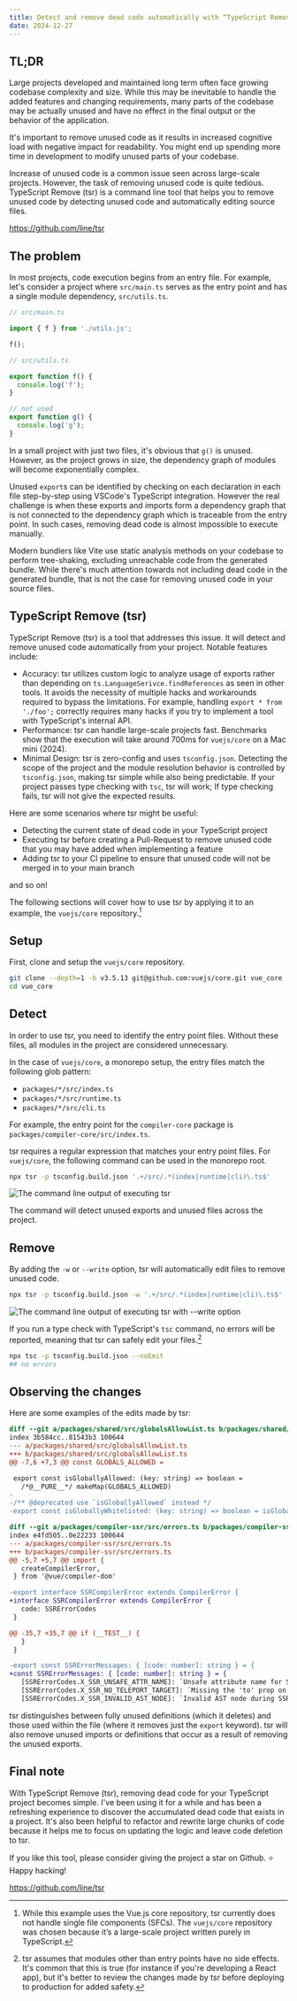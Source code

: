 ```yaml
---
title: Detect and remove dead code automatically with “TypeScript Remove (tsr)”
date: 2024-12-27
---
```


## TL;DR

Large projects developed and maintained long term often face growing codebase complexity and size. While this may be inevitable to handle the added features and changing requirements, many parts of the codebase may be actually unused and have no effect in the final output or the behavior of the application.

It's important to remove unused code as it results in increased cognitive load with negative impact for readability. You might end up spending more time in development to modify unused parts of your codebase.

Increase of unused code is a common issue seen across large-scale projects. However, the task of removing unused code is quite tedious. TypeScript Remove (tsr) is a command line tool that helps you to remove unused code by detecting unused code and automatically editing source files.

https://github.com/line/tsr

## The problem

In most projects, code execution begins from an entry file. For example, let's consider a project where `src/main.ts` serves as the entry point and has a single module dependency, `src/utils.ts`.

```typescript
// src/main.ts

import { f } from './utils.js';

f();
```

```typescript
// src/utils.ts

export function f() {
  console.log('f');
}

// not used
export function g() {
  console.log('g');
}
```

In a small project with just two files, it's obvious that `g()` is unused. However, as the project grows in size, the dependency graph of modules will become exponentially complex.

Unused `export`s can be identified by checking on each declaration in each file step-by-step using VSCode's TypeScript integration. However the real challenge is when these exports and imports form a dependency graph that is not connected to the dependency graph which is traceable from the entry point. In such cases, removing dead code is almost impossible to execute manually.

Modern bundlers like Vite use static analysis methods on your codebase to perform tree-shaking, excluding unreachable code from the generated bundle. While there's much attention towards not including dead code in the generated bundle, that is not the case for removing unused code in your source files.

## TypeScript Remove (tsr)

TypeScript Remove (tsr) is a tool that addresses this issue. It will detect and remove unused code automatically from your project. Notable features include:

- Accuracy: tsr utilizes custom logic to analyze usage of exports rather than depending on `ts.LanguageSerivce.findReferences` as seen in other tools. It avoids the necessity of multiple hacks and workarounds required to bypass the limitations. For example, handling `export * from './foo';` correctly requires many hacks if you try to implement a tool with TypeScript's internal API.
- Performance: tsr can handle large-scale projects fast. Benchmarks show that the execution will take around 700ms for `vuejs/core` on a Mac mini (2024).
- Minimal Design: tsr is zero-config and uses `tsconfig.json`. Detecting the scope of the project and the module resolution behavior is controlled by `tsconfig.json`, making tsr simple while also being predictable. If your project passes type checking with `tsc`, tsr will work; If type checking fails, tsr will not give the expected results.

Here are some scenarios where tsr might be useful:

- Detecting the current state of dead code in your TypeScript project
- Executing tsr before creating a Pull-Request to remove unused code that you may have added when implementing a feature
- Adding tsr to your CI pipeline to ensure that unused code will not be merged in to your main branch

and so on!

The following sections will cover how to use tsr by applying it to an example, the `vuejs/core` repository.[^vue]

[^vue]: While this example uses the Vue.js core repository, tsr currently does not handle single file components (SFCs). The `vuejs/core` repository was chosen because it’s a large-scale project written purely in TypeScript.

## Setup

First, clone and setup the `vuejs/core` repository.

```bash
git clone --depth=1 -b v3.5.13 git@github.com:vuejs/core.git vue_core
cd vue_core
```

## Detect

In order to use tsr, you need to identify the entry point files. Without these files, all modules in the project are considered unnecessary.

In the case of `vuejs/core`, a monorepo setup, the entry files match the following glob pattern:

- `packages/*/src/index.ts`
- `packages/*/src/runtime.ts`
- `packages/*/src/cli.ts`

For example, the entry point for the `compiler-core` package is `packages/compiler-core/src/index.ts`.

tsr requires a regular expression that matches your entry point files. For `vuejs/core`, the following command can be used in the monorepo root.

```bash
npx tsr -p tsconfig.build.json '.+/src/.*(index|runtime|cli)\.ts$'
```

![The command line output of executing tsr](../image/run_tsr.gif)

The command will detect unused exports and unused files across the project.

## Remove

By adding the `-w` or `--write` option, tsr will automatically edit files to remove unused code.

```bash
npx tsr -p tsconfig.build.json -w '.+/src/.*(index|runtime|cli)\.ts$'
```

![The command line output of executing tsr with --write option](../image/run_tsr_w.gif)

If you run a type check with TypeScript's `tsc` command, no errors will be reported, meaning that tsr can safely edit your files.[^side-effect]

[^side-effect]: tsr assumes that modules other than entry points have no side effects. It's common that this is true (for instance if you're developing a React app), but it's better to review the changes made by tsr before deploying to production for added safety.

```bash
npx tsc -p tsconfig.build.json --noEmit
## no errors
```

## Observing the changes

Here are some examples of the edits made by tsr:

```diff
diff --git a/packages/shared/src/globalsAllowList.ts b/packages/shared/src/globalsAllowList.ts
index 3b584cc..81543b3 100644
--- a/packages/shared/src/globalsAllowList.ts
+++ b/packages/shared/src/globalsAllowList.ts
@@ -7,6 +7,3 @@ const GLOBALS_ALLOWED =

 export const isGloballyAllowed: (key: string) => boolean =
   /*@__PURE__*/ makeMap(GLOBALS_ALLOWED)
-
-/** @deprecated use `isGloballyAllowed` instead */
-export const isGloballyWhitelisted: (key: string) => boolean = isGloballyAllowed
```

```diff
diff --git a/packages/compiler-ssr/src/errors.ts b/packages/compiler-ssr/src/errors.ts
index e4fd505..0e22233 100644
--- a/packages/compiler-ssr/src/errors.ts
+++ b/packages/compiler-ssr/src/errors.ts
@@ -5,7 +5,7 @@ import {
   createCompilerError,
 } from '@vue/compiler-dom'

-export interface SSRCompilerError extends CompilerError {
+interface SSRCompilerError extends CompilerError {
   code: SSRErrorCodes
 }

@@ -35,7 +35,7 @@ if (__TEST__) {
   }
 }

-export const SSRErrorMessages: { [code: number]: string } = {
+const SSRErrorMessages: { [code: number]: string } = {
   [SSRErrorCodes.X_SSR_UNSAFE_ATTR_NAME]: `Unsafe attribute name for SSR.`,
   [SSRErrorCodes.X_SSR_NO_TELEPORT_TARGET]: `Missing the 'to' prop on teleport element.`,
   [SSRErrorCodes.X_SSR_INVALID_AST_NODE]: `Invalid AST node during SSR transform.`,
```

tsr distinguishes between fully unused definitions (which it deletes) and those used within the file (where it removes just the `export` keyword). tsr will also remove unused imports or definitions that occur as a result of removing the unused exports.

## Final note

With TypeScript Remove (tsr), removing dead code for your TypeScript project becomes simple. I've been using it for a while and has been a refreshing experience to discover the accumulated dead code that exists in a project. It's also been helpful to refactor and rewrite large chunks of code because it helps me to focus on updating the logic and leave code deletion to tsr.

If you like this tool, please consider giving the project a star on Github. ⭐️ Happy hacking!

https://github.com/line/tsr
